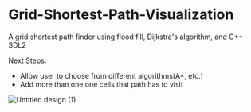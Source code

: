 # Grid-Shortest-Path-Visualization
A grid shortest path finder using flood fill, Dijkstra's algorithm, and C++ SDL2

Next Steps:
- Allow user to choose from different algorithms(A*, etc.)
- Add more than one one cells that path has to visit

![Untitled design (1)](https://user-images.githubusercontent.com/128534708/235781852-21ec95aa-0195-4582-bdf6-d2aac29d6b98.gif)
